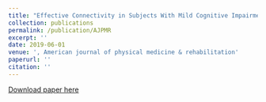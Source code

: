 ```yaml
---
title: "Effective Connectivity in Subjects With Mild Cognitive Impairment as Assessed Using Functional Near-Infrared Spectroscopy"
collection: publications
permalink: /publication/AJPMR
excerpt: ''
date: 2019-06-01
venue: ', American journal of physical medicine & rehabilitation'
paperurl: ''
citation: ''
---
```


[Download paper here](https://journals.lww.com/ajpmr/Abstract/2019/06000/Effective_Connectivity_in_Subjects_With_Mild.2.aspx)